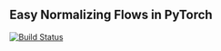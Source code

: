 ## Easy Normalizing Flows in PyTorch

[![Build Status](https://travis-ci.com/PiotrDabkowski/torchflow.svg?branch=master)](https://travis-ci.com/PiotrDabkowski/torchflow)

